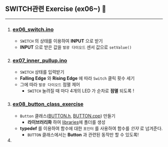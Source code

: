 ## SWITCH관련 Exercise (ex06~) 🎍
---
1. ### [ex06_switch.ino](./ex06_switch.ino/)
   - `SWITCH` 의 상태를 이용하여 **INPUT** 으로 받기
   - **INPUT** 으로 받은 값을 `발광 다이오드` 센서 값으로 `setValue()` 
2.  ### [ex07_inner_pullup.ino](./ex07_inner_pullup.ino/)
    - `SWITCH` 상태를 입력받기
    - **Falling Edge** 와 **Rising Edge** 에 따라 `Switch` 클릭 횟수 세기
    - 그에 따라 `발광 다이오드` 점멸 제어
       - `SWITCH` 눌려질 때 마다 4개의 LED 가 순차로 **점멸** 되도록 !
3.  ### [ex08_button_class_exercise](./ex08_button_class_exercise)
    - `Button`  클래스([BUTTON.h](../libraries/BUTTON/BUTTON.h), [BUTTON.cpp](../libraries/BUTTON/BUTTON.cpp)) 만들기
      - **라이브러리화** 하여 [libraries](../libraries)에  폴더를 생성
    - **typedef** 를 이용하여 함수에 대한 `포인터` 를 사용하여 함수를 *인자* 로 넘겨준다. 
      - `BUTTON` 클래스에서는 **Button** 과 관련된 동작만 할 수 있도록!
4.  